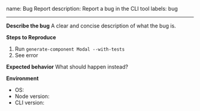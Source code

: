 name: Bug Report
description: Report a bug in the CLI tool
labels: bug

---

**Describe the bug**
A clear and concise description of what the bug is.

**Steps to Reproduce**
1. Run `generate-component Modal --with-tests`
2. See error

**Expected behavior**
What should happen instead?

**Environment**
- OS:
- Node version:
- CLI version:
